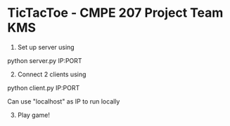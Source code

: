 # TicTacToe - CMPE 207 Project Team KMS

1. Set up server using

python server.py IP:PORT

2. Connect 2 clients using

python client.py IP:PORT

Can use "localhost" as IP to run locally

3. Play game!
